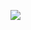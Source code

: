 [![](https://raw.githubusercontent.com/tarikmanoar/tarikmanoar/master/chat/chat.svg)](https://twitter.com/tarikmanoar)

<!-- Getting Start -->
<!-- orginal repo https://github.com/jasonlong/jasonlong -->
<!-- Get weather api -->
<!-- npm install -->
<!-- node build-svg.js -->